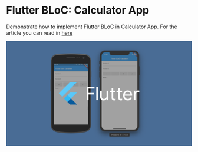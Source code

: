 # Flutter BLoC: Calculator App
Demonstrate how to implement Flutter BLoC in Calculator App. For the article you can read in [here](https://medium.com/@kolonel.yudisetiawan/flutter-bloc-simple-calculator-app-c58b0fabf830)

![Output App](https://github.com/CoderJava/Flutter-BLoC-Calculator-App/blob/master/screenshots/screenshot_1.png)
